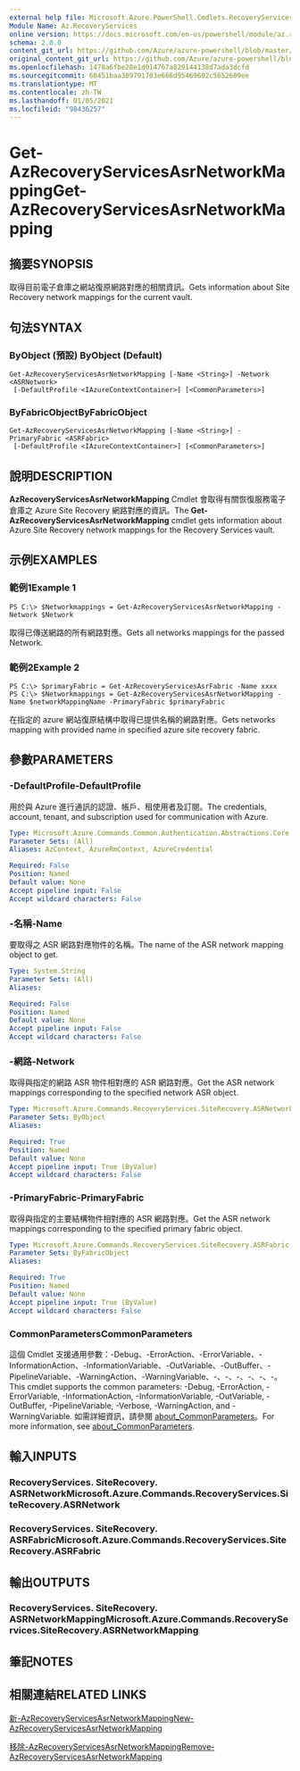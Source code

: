 ```yaml
---
external help file: Microsoft.Azure.PowerShell.Cmdlets.RecoveryServices.SiteRecovery.dll-Help.xml
Module Name: Az.RecoveryServices
online version: https://docs.microsoft.com/en-us/powershell/module/az.recoveryservices/get-azrecoveryservicesasrnetworkmapping
schema: 2.0.0
content_git_url: https://github.com/Azure/azure-powershell/blob/master/src/RecoveryServices/RecoveryServices/help/Get-AzRecoveryServicesAsrNetworkMapping.md
original_content_git_url: https://github.com/Azure/azure-powershell/blob/master/src/RecoveryServices/RecoveryServices/help/Get-AzRecoveryServicesAsrNetworkMapping.md
ms.openlocfilehash: 1478a6fbe28e1d014767a829144138d7ada3dcfd
ms.sourcegitcommit: 68451baa389791703e666d95469602c5652609ee
ms.translationtype: MT
ms.contentlocale: zh-TW
ms.lasthandoff: 01/05/2021
ms.locfileid: "98436257"
---
```

# <span data-ttu-id="f77ea-101">Get-AzRecoveryServicesAsrNetworkMapping</span><span class="sxs-lookup"><span data-stu-id="f77ea-101">Get-AzRecoveryServicesAsrNetworkMapping</span></span>

## <span data-ttu-id="f77ea-102">摘要</span><span class="sxs-lookup"><span data-stu-id="f77ea-102">SYNOPSIS</span></span>
<span data-ttu-id="f77ea-103">取得目前電子倉庫之網站復原網路對應的相關資訊。</span><span class="sxs-lookup"><span data-stu-id="f77ea-103">Gets information about Site Recovery network mappings for the current vault.</span></span>

## <span data-ttu-id="f77ea-104">句法</span><span class="sxs-lookup"><span data-stu-id="f77ea-104">SYNTAX</span></span>

### <span data-ttu-id="f77ea-105">ByObject (預設) </span><span class="sxs-lookup"><span data-stu-id="f77ea-105">ByObject (Default)</span></span>
```
Get-AzRecoveryServicesAsrNetworkMapping [-Name <String>] -Network <ASRNetwork>
 [-DefaultProfile <IAzureContextContainer>] [<CommonParameters>]
```

### <span data-ttu-id="f77ea-106">ByFabricObject</span><span class="sxs-lookup"><span data-stu-id="f77ea-106">ByFabricObject</span></span>
```
Get-AzRecoveryServicesAsrNetworkMapping [-Name <String>] -PrimaryFabric <ASRFabric>
 [-DefaultProfile <IAzureContextContainer>] [<CommonParameters>]
```

## <span data-ttu-id="f77ea-107">說明</span><span class="sxs-lookup"><span data-stu-id="f77ea-107">DESCRIPTION</span></span>
<span data-ttu-id="f77ea-108">**AzRecoveryServicesAsrNetworkMapping** Cmdlet 會取得有關恢復服務電子倉庫之 Azure Site Recovery 網路對應的資訊。</span><span class="sxs-lookup"><span data-stu-id="f77ea-108">The **Get-AzRecoveryServicesAsrNetworkMapping** cmdlet gets information about Azure Site Recovery network mappings for the Recovery Services vault.</span></span>

## <span data-ttu-id="f77ea-109">示例</span><span class="sxs-lookup"><span data-stu-id="f77ea-109">EXAMPLES</span></span>

### <span data-ttu-id="f77ea-110">範例1</span><span class="sxs-lookup"><span data-stu-id="f77ea-110">Example 1</span></span>
```
PS C:\> $Networkmappings = Get-AzRecoveryServicesAsrNetworkMapping -Network $Network
```

<span data-ttu-id="f77ea-111">取得已傳送網路的所有網路對應。</span><span class="sxs-lookup"><span data-stu-id="f77ea-111">Gets all networks mappings for the passed Network.</span></span>

### <span data-ttu-id="f77ea-112">範例2</span><span class="sxs-lookup"><span data-stu-id="f77ea-112">Example 2</span></span>
```
PS C:\> $primaryFabric = Get-AzRecoveryServicesAsrFabric -Name xxxx
PS C:\> $Networkmappings = Get-AzRecoveryServicesAsrNetworkMapping -Name $networkMappingName -PrimaryFabric $primaryFabric
```

<span data-ttu-id="f77ea-113">在指定的 azure 網站復原結構中取得已提供名稱的網路對應。</span><span class="sxs-lookup"><span data-stu-id="f77ea-113">Gets networks mapping with provided name in specified azure site recovery fabric.</span></span>

## <span data-ttu-id="f77ea-114">參數</span><span class="sxs-lookup"><span data-stu-id="f77ea-114">PARAMETERS</span></span>

### <span data-ttu-id="f77ea-115">-DefaultProfile</span><span class="sxs-lookup"><span data-stu-id="f77ea-115">-DefaultProfile</span></span>
<span data-ttu-id="f77ea-116">用於與 Azure 進行通訊的認證、帳戶、租使用者及訂閱。</span><span class="sxs-lookup"><span data-stu-id="f77ea-116">The credentials, account, tenant, and subscription used for communication with Azure.</span></span>


```yaml
Type: Microsoft.Azure.Commands.Common.Authentication.Abstractions.Core.IAzureContextContainer
Parameter Sets: (All)
Aliases: AzContext, AzureRmContext, AzureCredential

Required: False
Position: Named
Default value: None
Accept pipeline input: False
Accept wildcard characters: False
```

### <span data-ttu-id="f77ea-117">-名稱</span><span class="sxs-lookup"><span data-stu-id="f77ea-117">-Name</span></span>
<span data-ttu-id="f77ea-118">要取得之 ASR 網路對應物件的名稱。</span><span class="sxs-lookup"><span data-stu-id="f77ea-118">The name of the ASR network mapping object to get.</span></span>

```yaml
Type: System.String
Parameter Sets: (All)
Aliases:

Required: False
Position: Named
Default value: None
Accept pipeline input: False
Accept wildcard characters: False
```

### <span data-ttu-id="f77ea-119">-網路</span><span class="sxs-lookup"><span data-stu-id="f77ea-119">-Network</span></span>
<span data-ttu-id="f77ea-120">取得與指定的網路 ASR 物件相對應的 ASR 網路對應。</span><span class="sxs-lookup"><span data-stu-id="f77ea-120">Get the ASR network mappings corresponding to the specified network ASR object.</span></span>

```yaml
Type: Microsoft.Azure.Commands.RecoveryServices.SiteRecovery.ASRNetwork
Parameter Sets: ByObject
Aliases:

Required: True
Position: Named
Default value: None
Accept pipeline input: True (ByValue)
Accept wildcard characters: False
```

### <span data-ttu-id="f77ea-121">-PrimaryFabric</span><span class="sxs-lookup"><span data-stu-id="f77ea-121">-PrimaryFabric</span></span>
<span data-ttu-id="f77ea-122">取得與指定的主要結構物件相對應的 ASR 網路對應。</span><span class="sxs-lookup"><span data-stu-id="f77ea-122">Get the ASR network mappings corresponding to the specified primary fabric object.</span></span>

```yaml
Type: Microsoft.Azure.Commands.RecoveryServices.SiteRecovery.ASRFabric
Parameter Sets: ByFabricObject
Aliases:

Required: True
Position: Named
Default value: None
Accept pipeline input: True (ByValue)
Accept wildcard characters: False
```

### <span data-ttu-id="f77ea-123">CommonParameters</span><span class="sxs-lookup"><span data-stu-id="f77ea-123">CommonParameters</span></span>
<span data-ttu-id="f77ea-124">這個 Cmdlet 支援通用參數：-Debug、-ErrorAction、-ErrorVariable、-InformationAction、-InformationVariable、-OutVariable、-OutBuffer、-PipelineVariable、-WarningAction、-WarningVariable、-、-、-、-、-、-。</span><span class="sxs-lookup"><span data-stu-id="f77ea-124">This cmdlet supports the common parameters: -Debug, -ErrorAction, -ErrorVariable, -InformationAction, -InformationVariable, -OutVariable, -OutBuffer, -PipelineVariable, -Verbose, -WarningAction, and -WarningVariable.</span></span> <span data-ttu-id="f77ea-125">如需詳細資訊，請參閱 [about_CommonParameters](http://go.microsoft.com/fwlink/?LinkID=113216)。</span><span class="sxs-lookup"><span data-stu-id="f77ea-125">For more information, see [about_CommonParameters](http://go.microsoft.com/fwlink/?LinkID=113216).</span></span>

## <span data-ttu-id="f77ea-126">輸入</span><span class="sxs-lookup"><span data-stu-id="f77ea-126">INPUTS</span></span>

### <span data-ttu-id="f77ea-127">RecoveryServices. SiteRecovery. ASRNetwork</span><span class="sxs-lookup"><span data-stu-id="f77ea-127">Microsoft.Azure.Commands.RecoveryServices.SiteRecovery.ASRNetwork</span></span>

### <span data-ttu-id="f77ea-128">RecoveryServices. SiteRecovery. ASRFabric</span><span class="sxs-lookup"><span data-stu-id="f77ea-128">Microsoft.Azure.Commands.RecoveryServices.SiteRecovery.ASRFabric</span></span>

## <span data-ttu-id="f77ea-129">輸出</span><span class="sxs-lookup"><span data-stu-id="f77ea-129">OUTPUTS</span></span>

### <span data-ttu-id="f77ea-130">RecoveryServices. SiteRecovery. ASRNetworkMapping</span><span class="sxs-lookup"><span data-stu-id="f77ea-130">Microsoft.Azure.Commands.RecoveryServices.SiteRecovery.ASRNetworkMapping</span></span>

## <span data-ttu-id="f77ea-131">筆記</span><span class="sxs-lookup"><span data-stu-id="f77ea-131">NOTES</span></span>

## <span data-ttu-id="f77ea-132">相關連結</span><span class="sxs-lookup"><span data-stu-id="f77ea-132">RELATED LINKS</span></span>

[<span data-ttu-id="f77ea-133">新-AzRecoveryServicesAsrNetworkMapping</span><span class="sxs-lookup"><span data-stu-id="f77ea-133">New-AzRecoveryServicesAsrNetworkMapping</span></span>](./New-AzRecoveryServicesAsrNetworkMapping.md)

[<span data-ttu-id="f77ea-134">移除-AzRecoveryServicesAsrNetworkMapping</span><span class="sxs-lookup"><span data-stu-id="f77ea-134">Remove-AzRecoveryServicesAsrNetworkMapping</span></span>](./Remove-AzRecoveryServicesAsrNetworkMapping.md)
